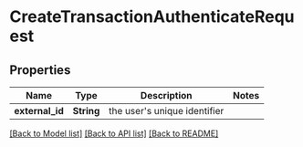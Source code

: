 # CreateTransactionAuthenticateRequest

## Properties

Name | Type | Description | Notes
------------ | ------------- | ------------- | -------------
**external_id** | **String** | the user's unique identifier | 

[[Back to Model list]](../README.md#documentation-for-models) [[Back to API list]](../README.md#documentation-for-api-endpoints) [[Back to README]](../README.md)


